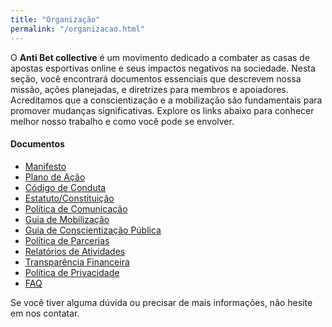 ```yaml
---
title: "Organização"
permalink: "/organizacao.html"
---
```


O **Anti Bet collective** é um movimento dedicado a combater as casas de apostas esportivas online e seus impactos negativos na sociedade. Nesta seção, você encontrará documentos essenciais que descrevem nossa missão, ações planejadas, e diretrizes para membros e apoiadores. Acreditamos que a conscientização e a mobilização são fundamentais para promover mudanças significativas. Explore os links abaixo para conhecer melhor nosso trabalho e como você pode se envolver.

#### Documentos

<ul>
  <li><a href="/manifesto.html" target="_blank">Manifesto</a></li>
  <li><a href="/plano-de-acao.html" target="_blank">Plano de Ação</a></li>
  <li><a href="/codigo-de-conduta.html" target="_blank">Código de Conduta</a></li>
  <li><a href="/estatuto.html" target="_blank">Estatuto/Constituição</a></li>
  <li><a href="/politica-de-comunicacao.html" target="_blank">Política de Comunicação</a></li>
  <li><a href="/guia-de-mobilizacao.html" target="_blank">Guia de Mobilização</a></li>
  <li><a href="/conscientizacao-publica.html" target="_blank">Guia de Conscientização Pública</a></li>
  <li><a href="/politica-de-parcerias.html" target="_blank">Política de Parcerias</a></li>
  <li><a href="/relatorios.html" target="_blank">Relatórios de Atividades</a></li>
  <li><a href="/transparencia-financeira.html" target="_blank">Transparência Financeira</a></li>
  <li><a href="/politica-de-privacidade.html" target="_blank">Política de Privacidade</a></li>
  <li><a href="/faq.html" target="_blank">FAQ</a></li>
</ul>

Se você tiver alguma dúvida ou precisar de mais informações, não hesite em nos contatar.